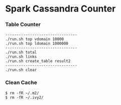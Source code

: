 Spark Cassandra Counter
=======================

### Table Counter
```
--------------------------------
./run.sh top vdomain 10000
./run.sh top ldomain 1000000
--------------------------------
./run.sh total
./run.sh links
./run.sh create_table result2
--------------------------------
./run.sh clear
```

### Clean Cache
```
$ rm -fR ~/.m2/
$ rm -fR ~/.ivy2/
```

